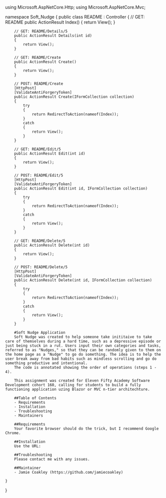 ﻿using Microsoft.AspNetCore.Http;
using Microsoft.AspNetCore.Mvc;

namespace Soft_Nudge
{
    public class README : Controller
    {
        // GET: README
        public ActionResult Index()
        {
            return View();
        }

        // GET: README/Details/5
        public ActionResult Details(int id)
        {
            return View();
        }

        // GET: README/Create
        public ActionResult Create()
        {
            return View();
        }

        // POST: README/Create
        [HttpPost]
        [ValidateAntiForgeryToken]
        public ActionResult Create(IFormCollection collection)
        {
            try
            {
                return RedirectToAction(nameof(Index));
            }
            catch
            {
                return View();
            }
        }

        // GET: README/Edit/5
        public ActionResult Edit(int id)
        {
            return View();
        }

        // POST: README/Edit/5
        [HttpPost]
        [ValidateAntiForgeryToken]
        public ActionResult Edit(int id, IFormCollection collection)
        {
            try
            {
                return RedirectToAction(nameof(Index));
            }
            catch
            {
                return View();
            }
        }

        // GET: README/Delete/5
        public ActionResult Delete(int id)
        {
            return View();
        }

        // POST: README/Delete/5
        [HttpPost]
        [ValidateAntiForgeryToken]
        public ActionResult Delete(int id, IFormCollection collection)
        {
            try
            {
                return RedirectToAction(nameof(Index));
            }
            catch
            {
                return View();
            }
        }

        #Soft Nudge Application
        Soft Nudge was created to help someone take inititaive to take care of themselves during a hard time, such as a depressive episode or just being stuck in a rut. Users input their own categories and tasks, referred to as "Nudges," so that they can be randomly given to them on the home page as a "Nudge" to go do something. The idea is to help the user break away from bad habits such as mindless scrolling and go do something productive and intentional.
        The code is annotated showing the order of operations (steps 1 - 4).

        This assignment was created for Eleven Fifty Academy Software Development cohort 160, calling for students to build a fully functioning application uzing Blazor or MVC n-tier architechture.

        ##Table of Contents
        - Requirements
        - Installation
        - Troubleshooting
        - Maintainers

        ##Requirements
        Your favorite browser should do the trick, but I recommend Google Chrome.

        ##Installation
        Use the URL: 

        ##Troubleshooting
        Please contact me with any issues.

        ##Maintainer
        - Jamie Coakley (https://github.com/jamiecoakley)

    }
}
